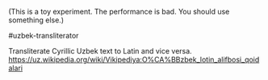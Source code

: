 (This is a toy experiment. The performance is bad. You should use something else.)

#uzbek-transliterator

Transliterate Cyrillic Uzbek text to Latin and vice versa.
https://uz.wikipedia.org/wiki/Vikipediya:O%CA%BBzbek_lotin_alifbosi_qoidalari
